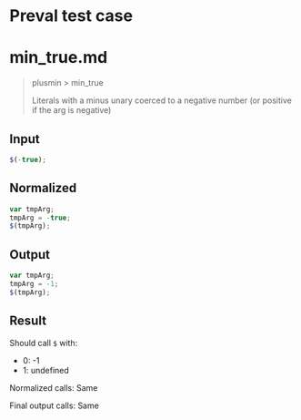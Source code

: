 # Preval test case

# min_true.md

> plusmin > min_true
>
> Literals with a minus unary coerced to a negative number (or positive if the arg is negative)

## Input

`````js filename=intro
$(-true);
`````

## Normalized

`````js filename=intro
var tmpArg;
tmpArg = -true;
$(tmpArg);
`````

## Output

`````js filename=intro
var tmpArg;
tmpArg = -1;
$(tmpArg);
`````

## Result

Should call `$` with:
 - 0: -1
 - 1: undefined

Normalized calls: Same

Final output calls: Same
